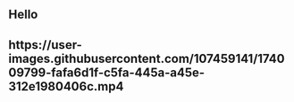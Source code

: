<div>
<h2>Hello <h2>


<div>
https://user-images.githubusercontent.com/107459141/174009799-fafa6d1f-c5fa-445a-a45e-312e1980406c.mp4
